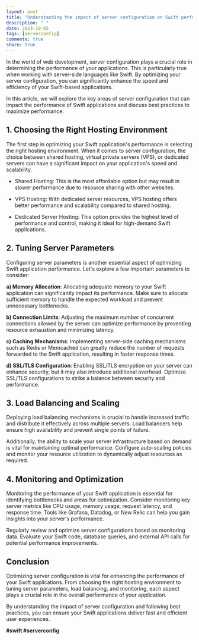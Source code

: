 ```yaml
---
layout: post
title: "Understanding the impact of server configuration on Swift performance"
description: " "
date: 2023-10-05
tags: [serverconfig]
comments: true
share: true
---
```


In the world of web development, server configuration plays a crucial role in determining the performance of your applications. This is particularly true when working with server-side languages like Swift. By optimizing your server configuration, you can significantly enhance the speed and efficiency of your Swift-based applications.

In this article, we will explore the key areas of server configuration that can impact the performance of Swift applications and discuss best practices to maximize performance.

## 1. Choosing the Right Hosting Environment

The first step in optimizing your Swift application's performance is selecting the right hosting environment. When it comes to server configuration, the choice between shared hosting, virtual private servers (VPS), or dedicated servers can have a significant impact on your application's speed and scalability.

- Shared Hosting: This is the most affordable option but may result in slower performance due to resource sharing with other websites.

- VPS Hosting: With dedicated server resources, VPS hosting offers better performance and scalability compared to shared hosting.

- Dedicated Server Hosting: This option provides the highest level of performance and control, making it ideal for high-demand Swift applications.

## 2. Tuning Server Parameters

Configuring server parameters is another essential aspect of optimizing Swift application performance. Let's explore a few important parameters to consider:

**a) Memory Allocation**: Allocating adequate memory to your Swift application can significantly impact its performance. Make sure to allocate sufficient memory to handle the expected workload and prevent unnecessary bottlenecks.

**b) Connection Limits**: Adjusting the maximum number of concurrent connections allowed by the server can optimize performance by preventing resource exhaustion and minimizing latency.

**c) Caching Mechanisms**: Implementing server-side caching mechanisms such as Redis or Memcached can greatly reduce the number of requests forwarded to the Swift application, resulting in faster response times.

**d) SSL/TLS Configuration**: Enabling SSL/TLS encryption on your server can enhance security, but it may also introduce additional overhead. Optimize SSL/TLS configurations to strike a balance between security and performance.

## 3. Load Balancing and Scaling

Deploying load balancing mechanisms is crucial to handle increased traffic and distribute it effectively across multiple servers. Load balancers help ensure high availability and prevent single points of failure.

Additionally, the ability to scale your server infrastructure based on demand is vital for maintaining optimal performance. Configure auto-scaling policies and monitor your resource utilization to dynamically adjust resources as required.

## 4. Monitoring and Optimization

Monitoring the performance of your Swift application is essential for identifying bottlenecks and areas for optimization. Consider monitoring key server metrics like CPU usage, memory usage, request latency, and response time. Tools like Grafana, Datadog, or New Relic can help you gain insights into your server's performance.

Regularly review and optimize server configurations based on monitoring data. Evaluate your Swift code, database queries, and external API calls for potential performance improvements.

## Conclusion

Optimizing server configuration is vital for enhancing the performance of your Swift applications. From choosing the right hosting environment to tuning server parameters, load balancing, and monitoring, each aspect plays a crucial role in the overall performance of your application.

By understanding the impact of server configuration and following best practices, you can ensure your Swift applications deliver fast and efficient user experiences.

**#swift #serverconfig**